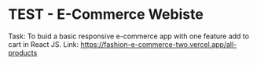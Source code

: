 # TEST - E-Commerce Webiste

Task: To buid a basic responsive e-commerce app with one feature add to cart in React JS.
Link: https://fashion-e-commerce-two.vercel.app/all-products
